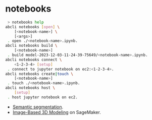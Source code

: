 # notebooks

```bash
 > notebooks help
abcli notebooks [open] \
	[<notebook-name>] \
	[<args>]
 . open ./<notebook-name>.ipynb.
abcli notebooks build \
	[<notebook-name>]
 . build model-2023-12-03-11-24-39-75649/<notebook-name>.ipynb.
abcli notebooks connect \
	<1-2-3-4> [setup]
 . connect to jupyter notebook on ec2:<1-2-3-4>.
abcli notebooks create|touch \
	[<notebook-name>]
 . touch ./<notebook-name>.ipynb.
abcli notebooks host \
	[setup]
 . host jupyter notebook on ec2.
```

- [Semantic segmentation](./semseg).
- [Image-Based 3D Modeling](./im3d) on SageMaker.
